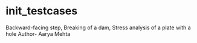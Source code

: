# init_testcases
Backward-facing step, Breaking of a dam, Stress analysis of a plate with a hole
Author- Aarya Mehta

